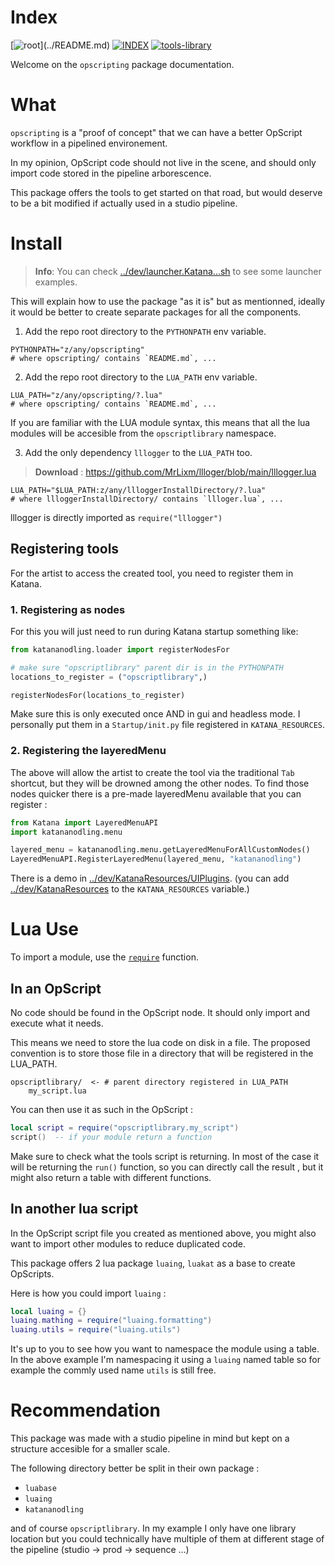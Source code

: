 # Index

[![root](https://img.shields.io/badge/back_to_root-536362?)](../README.md)
[![INDEX](https://img.shields.io/badge/index-blue?labelColor=blue)](INDEX.md)
[![tools-library](https://img.shields.io/badge/tools--library-4f4f4f)](tools-library.md)

Welcome on the `opscripting` package documentation.

# What

`opscripting` is a "proof of concept" that we can have a better OpScript
workflow in a pipelined environement.

In my opinion, OpScript code should not live in the scene, and should only
import code stored in the pipeline arborescence.

This package offers the tools to get started on that road, but would deserve to
be a bit modified if actually used in a studio pipeline.

# Install

> **Info**: 
> You can check [../dev/launcher.Katana...sh](../dev/launcher.Katana-4.5.1.sh) to see some
> launcher examples.

This will explain how to use the package "as it is" but as mentionned,
ideally it would be better to create separate packages for all the components.


1. Add the repo root directory to the `PYTHONPATH` env variable.

```shell
PYTHONPATH="z/any/opscripting"
# where opscripting/ contains `README.md`, ...
```

2. Add the repo root directory to the `LUA_PATH` env variable.

```shell
LUA_PATH="z/any/opscripting/?.lua"
# where opscripting/ contains `README.md`, ...
```

If you are familiar with the LUA module syntax, this means that all the
lua modules will be accesible from the `opscriptlibrary` namespace.

3. Add the only dependency `lllogger` to the `LUA_PATH` too.

> **Download** : https://github.com/MrLixm/llloger/blob/main/lllogger.lua

```shell
LUA_PATH="$LUA_PATH:z/any/llloggerInstallDirectory/?.lua"
# where llloggerInstallDirectory/ contains `llloger.lua`, ...
```

lllogger is directly imported as `require("lllogger")`

## Registering tools

For the artist to access the created tool, you need to register them in Katana.

### 1. Registering as nodes

For this you will just need to run during Katana startup something like:

```python
from katananodling.loader import registerNodesFor

# make sure "opscriptlibrary" parent dir is in the PYTHONPATH
locations_to_register = ("opscriptlibrary",)

registerNodesFor(locations_to_register)
```

Make sure this is only executed once AND in gui and headless mode. I personally
put them in a `Startup/init.py` file registered in `KATANA_RESOURCES`.

### 2. Registering the layeredMenu

The above will allow the artist to create the tool via the traditional
`Tab` shortcut, but they will be drowned among the other nodes. To find
those nodes quicker there is a pre-made layeredMenu available that
you can register :

```python
from Katana import LayeredMenuAPI
import katananodling.menu

layered_menu = katananodling.menu.getLayeredMenuForAllCustomNodes()
LayeredMenuAPI.RegisterLayeredMenu(layered_menu, "katananodling")
```

There is a demo in [../dev/KatanaResources/UIPlugins](../dev/KatanaResources/UIPlugins).
(you can add [../dev/KatanaResources](../dev/KatanaResources) to the `KATANA_RESOURCES` variable.)


# Lua Use

To import a module, use the [`require`](https://www.lua.org/pil/8.1.html) function.

## In an OpScript

No code should be found in the OpScript node. It should only import and
execute what it needs.

This means we need to store the lua code on disk in a file. The proposed 
convention is to store those file in a directory that will be registered in
the LUA_PATH.

```shell
opscriptlibrary/  <- # parent directory registered in LUA_PATH   
    my_script.lua
```

You can then use it as such in the OpScript :

```lua
local script = require("opscriptlibrary.my_script")
script()  -- if your module return a function
```

Make sure to check what the tools script is returning. In most of the case
it will be returning the `run()` function, so you can directly call the result
, but it might also return a table with different functions.

## In another lua script

In the OpScript script file you created as mentioned above, you might also
want to import other modules to reduce duplicated code.

This package offers 2 lua package `luaing`, `luakat` as a base to create OpScripts.

Here is how you could import `luaing` :

```lua
local luaing = {}
luaing.mathing = require("luaing.formatting")
luaing.utils = require("luaing.utils")
```

It's up to you to see how you want to namespace the module using a table.
In the above example I'm namespacing it using a `luaing` named table so for
example the commly used name `utils` is still free.

# Recommendation

This package was made with a studio pipeline in mind but kept on a structure
accesible for a smaller scale. 

The following directory better be split in their own package :

- `luabase`
- `luaing`
- `katananodling`

and of course `opscriptlibrary`. In my example I only have one library location
but you could technically have multiple of them at different stage of 
the pipeline (studio -> prod -> sequence ...)
